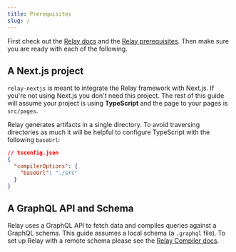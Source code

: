 ```yaml
---
title: Prerequisites
slug: /
---
```


First check out the [Relay docs](https://relay.dev) and the [Relay prerequisites](https://relay.dev/docs/getting-started/prerequisites/).
Then make sure you are ready with each of the following.

## A Next.js project

`relay-nextjs` is meant to integrate the Relay framework with Next.js.
If you're not using Next.js you don't need this project.
The rest of this guide will assume your project is using **TypeScript** and
the page to your pages is `src/pages`.

Relay generates artifacts in a single directory. To avoid traversing directories as
much it will be helpful to configure TypeScript with the following `baseUrl`:

```json
// tsconfig.json
{
  "compilerOptions": {
    "baseUrl": "./src"
  }
}
```

## A GraphQL API and Schema

Relay uses a GraphQL API to fetch data and compiles queries against a GraphQL schema.
This guide assumes a local schema (a `.graphql` file). To set up Relay with a remote schema please see the
[Relay Compiler docs](https://relay.dev/docs/guides/compiler/).
